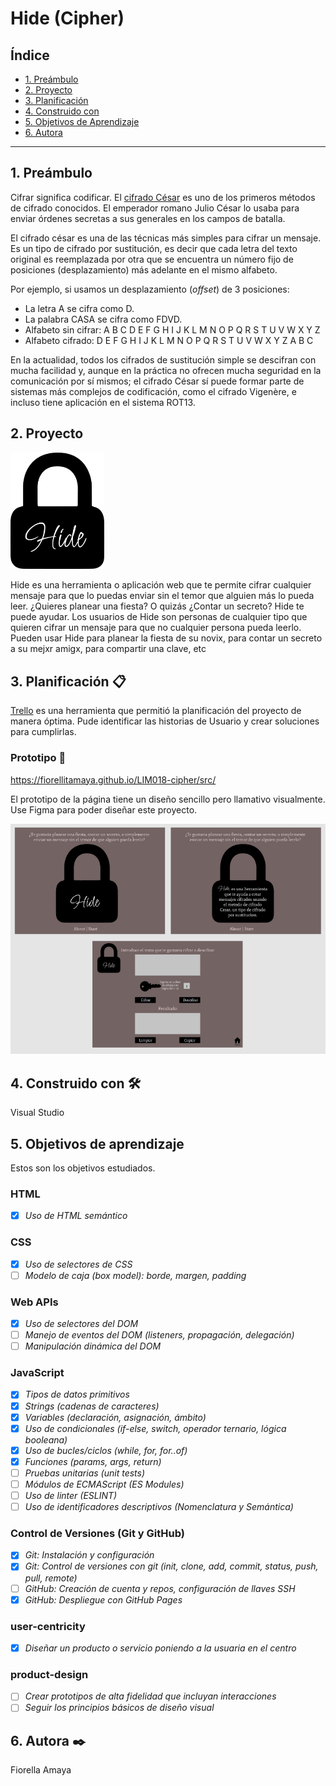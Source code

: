 # Hide (Cipher)

## Índice

* [1. Preámbulo](#1-preámbulo)
* [2. Proyecto](#2-proyecto)
* [3. Planificación](#3-planificación-📋)
* [4. Construido con](#4-construido-con-🛠️)
* [5. Objetivos de Aprendizaje](#5-objetivos-de-aprendizaje)
* [6. Autora](#6-autora-✒️)


***

## 1. Preámbulo

Cifrar significa codificar. El [cifrado César](https://en.wikipedia.org/wiki/Caesar_cipher)
es uno de los primeros métodos de cifrado conocidos. El emperador romano Julio
César lo usaba para enviar órdenes secretas a sus generales en los campos de
batalla.

El cifrado césar es una de las técnicas más simples para cifrar un mensaje. Es
un tipo de cifrado por sustitución, es decir que cada letra del texto original
es reemplazada por otra que se encuentra un número fijo de posiciones
(desplazamiento) más adelante en el mismo alfabeto.

Por ejemplo, si usamos un desplazamiento (_offset_) de 3 posiciones:

* La letra A se cifra como D.
* La palabra CASA se cifra como FDVD.
* Alfabeto sin cifrar: A B C D E F G H I J K L M N O P Q R S T U V W X Y Z
* Alfabeto cifrado: D E F G H I J K L M N O P Q R S T U V W X Y Z A B C

En la actualidad, todos los cifrados de sustitución simple se descifran con
mucha facilidad y, aunque en la práctica no ofrecen mucha seguridad en la
comunicación por sí mismos; el cifrado César sí puede formar parte de sistemas
más complejos de codificación, como el cifrado Vigenère, e incluso tiene
aplicación en el sistema ROT13.

## 2. Proyecto 

<img src="Hide.png" width="150">

Hide es una herramienta o aplicación web que te permite cifrar cualquier mensaje para que lo puedas enviar sin el temor que alguien más lo pueda leer.
¿Quieres planear una fiesta? O quizás ¿Contar un secreto? Hide te puede ayudar. Los usuarios de Hide son personas de cualquier tipo que quieren cifrar un mensaje para que no cualquier persona pueda leerlo. Pueden usar Hide para planear la fiesta de su novix, para contar un secreto a su mejxr amigx, para compartir una clave, etc

## 3. Planificación 📋 
[Trello](https://trello.com/es) es una herramienta que permitió la planificación del proyecto de manera óptima.
Pude identificar las historias de Usuario y crear soluciones para cumplirlas.

### Prototipo 🚀

https://fiorellitamaya.github.io/LIM018-cipher/src/

El prototipo de la página tiene un diseño sencillo pero llamativo visualmente. Use Figma para poder diseñar este proyecto.

![Protipo figma](/prototipo.png)

## 4. Construido con 🛠️

Visual Studio 

## 5. Objetivos de aprendizaje

Estos son los objetivos estudiados.

### HTML
- [X] *Uso de HTML semántico*
  
### CSS
- [X] *Uso de selectores de CSS*
- [ ] *Modelo de caja (box model): borde, margen, padding*

### Web APIs
- [X] *Uso de selectores del DOM*
- [ ] *Manejo de eventos del DOM (listeners, propagación, delegación)*
- [ ] *Manipulación dinámica del DOM*

 ### JavaScript
- [X] *Tipos de datos primitivos*
- [X] *Strings (cadenas de caracteres)*
- [X] *Variables (declaración, asignación, ámbito)*
- [X] *Uso de condicionales (if-else, switch, operador ternario, lógica booleana)*
- [X] *Uso de bucles/ciclos (while, for, for..of)*
- [X] *Funciones (params, args, return)*
- [ ] *Pruebas unitarias (unit tests)*
- [ ] *Módulos de ECMAScript (ES Modules)*
- [ ] *Uso de linter (ESLINT)*
- [ ] *Uso de identificadores descriptivos (Nomenclatura y Semántica)*

### Control de Versiones (Git y GitHub)
- [X] *Git: Instalación y configuración*
- [X] *Git: Control de versiones con git (init, clone, add, commit, status, push, pull, remote)*
- [ ] *GitHub: Creación de cuenta y repos, configuración de llaves SSH*
- [X] *GitHub: Despliegue con GitHub Pages*

### user-centricity
- [X] *Diseñar un producto o servicio poniendo a la usuaria en el centro*

### product-design
- [ ] *Crear prototipos de alta fidelidad que incluyan interacciones*
- [ ] *Seguir los principios básicos de diseño visual*

## 6. Autora ✒️
  Fiorella Amaya 
